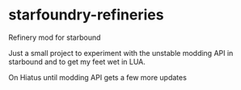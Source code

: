 starfoundry-refineries
======================

Refinery mod for starbound

Just a small project to experiment with the unstable modding API in starbound and to get my feet wet in LUA.

On Hiatus until modding API gets a few more updates
